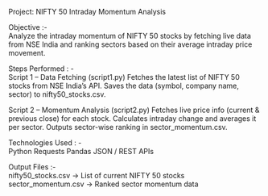 Project: NIFTY 50 Intraday Momentum Analysis

Objective :-   
Analyze the intraday momentum of NIFTY 50 stocks by fetching live data from NSE India and ranking sectors based on their average intraday price movement.

Steps Performed : -   
Script 1 – Data Fetching (script1.py)
Fetches the latest list of NIFTY 50 stocks from NSE India’s API.
Saves the data (symbol, company name, sector) to nifty50_stocks.csv.

Script 2 – Momentum Analysis (script2.py)
Fetches live price info (current & previous close) for each stock.
Calculates intraday change and averages it per sector.
Outputs sector-wise ranking in sector_momentum.csv.

Technologies Used : -   
Python
Requests
Pandas
JSON / REST APIs

Output Files :-    
nifty50_stocks.csv → List of current NIFTY 50 stocks
sector_momentum.csv → Ranked sector momentum data

